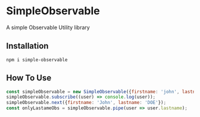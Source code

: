 # SimpleObservable

A simple Observable Utility library

## Installation
`npm i simple-observable`

## How To Use
```js
const simpleObservable = new SimpleObservable({firstname: 'john', lastname: 'doe'});
simpleObservable.subscribe((user) => console.log(user));
simpleObservable.next({firstname: 'John', lastname: 'DOE'});
const onlyLastameObs = simpleObservable.pipe(user => user.lastname);
```